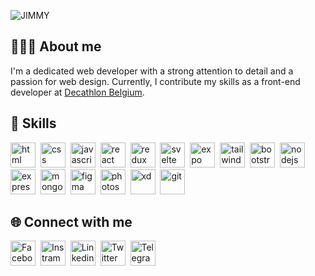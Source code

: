 ![JIMMY](https://cutt.ly/fwtasQTB)

## 👨🏽‍💻 About me
I'm a dedicated web developer with a strong attention to detail and a passion for web design. Currently, I contribute my skills
as a front-end developer at [Decathlon Belgium](https://www.decathlon.be/fr/).

## 🎯 Skills
<p align="left">
    <a href="https://www.w3schools.com/html/" target="_blank"><img src="https://cutt.ly/Lwtawbfv" alt="html" height="40" /></a>&nbsp;
    <a href="https://www.w3schools.com/css/" target="_blank"><img src="https://cutt.ly/FwtawYJt" alt="css" height="40" /></a>&nbsp;
    <a href="https://www.w3schools.com/js/" target="_blank"><img src="https://cutt.ly/5wtawG81" alt="javascript" height="40" /></a>&nbsp;
    <a href="https://react.dev/" target="_blank"><img src="https://cutt.ly/Gwtaek25" alt="react" height="40" /></a>&nbsp;
    <a href="https://redux.js.org/" target="_blank"><img src="https://cutt.ly/fwtaemUh" alt="redux" height="40" /></a>&nbsp;
    <a href="https://svelte.dev/" target="_blank"><img src="https://cutt.ly/nwtaeYgQ" alt="svelte" height="40" /></a>&nbsp;
    <a href="https://docs.expo.dev/" target="_blank"><img src="https://cutt.ly/YwtaeHqN" alt="expo" height="40" /></a>&nbsp;
    <a href="https://tailwindcss.com/" target="_blank"><img src="https://cutt.ly/ywtaeZ4Z" alt="tailwind" height="40" /></a>&nbsp;
    <a href="https://getbootstrap.com/" target="_blank"><img src="https://cutt.ly/Owtae1UX" alt="bootstrap" height="40" /></a>&nbsp;
    <a href="https://nodejs.org/en" target="_blank"><img src="https://cutt.ly/hwtae8Bw" alt="nodejs" height="40" /></a>&nbsp;
    <a href="https://expressjs.com/" target="_blank"><img src="https://cutt.ly/twtarurQ" alt="express" height="40" /></a>&nbsp;
    <a href="https://www.mongodb.com/" target="_blank"><img src="https://cutt.ly/iwtarsPt" alt="mongodb" height="40" /></a>&nbsp;
    <a href="https://www.figma.com/" target="_blank"><img src="https://cutt.ly/DwtarjEk" alt="figma" height="40" /></a>&nbsp;
    <a href="https://www.adobe.com/be_fr/products/photoshop/landpb.html" target="_blank"><img src="https://cutt.ly/Dwtarcp4" alt="photoshop" height="40" /></a>&nbsp;
    <a href="https://helpx.adobe.com/be_fr/xd/get-started.html" target="_blank"><img src="https://cutt.ly/ywtarnMI" alt="xd" height="40" /></a>&nbsp;
    <a href="https://git-scm.com/" target="_blank"><img src="https://cutt.ly/ewtarYKQ" alt="git" height="40" /></a>&nbsp;
</p>

## 🌐 Connect with me

<p align="left">
    <a href="https://www.facebook.com/jimmycabuy/" target="_blank"><img src="https://cutt.ly/DwtarDNh" alt="Facebook" height="40" /></a>&nbsp;
    <a href="https://www.instagram.com/jimmycabuy/" target="_blank"><img src="https://cutt.ly/0wtarZA9" alt="Instram" height="40" /></a>&nbsp;
    <a href="https://www.linkedin.com/in/jimmycabuy/" target="_blank"><img src="https://cutt.ly/Cwtar0sf" alt="Linkedin" height="40" /></a>&nbsp;
    <a href="https://www.twitter.com/jimmycabuy/" target="_blank"><img src="https://cutt.ly/Ewtar4jj" alt="Twitter" height="40" /></a>&nbsp;
    <a href="https://t.me/jimmycabuy/" target="_blank"><img src="https://cutt.ly/Kwtaty6R" alt="Telegram" height="40" /></a>&nbsp;
</p>
